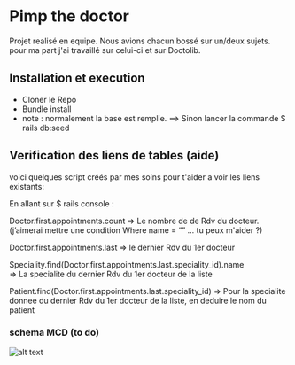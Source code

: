 # Pimp the doctor

Projet realisé en equipe. Nous avions chacun bossé sur un/deux sujets. pour ma part j'ai travaillé sur celui-ci et sur Doctolib.

## Installation et execution

* Cloner le Repo
* Bundle install
* note : normalement la base est remplie. 
  ==> Sinon lancer la commande $ rails db:seed

## Verification des liens de tables (aide)

voici quelques script créés par mes soins pour t'aider a voir les liens existants:

En allant sur $ rails console :

Doctor.first.appointments.count
⇒ Le nombre de de Rdv du docteur. (j’aimerai mettre une condition Where name = “” ... tu peux m'aider ?)

Doctor.first.appointments.last
⇒ le dernier Rdv du 1er docteur

Speciality.find(Doctor.first.appointments.last.speciality_id).name		
  ⇒ La specialite du dernier Rdv du 1er docteur de la liste

Patient.find(Doctor.first.appointments.last.speciality_id)
  ⇒ Pour la specialite donnee du dernier Rdv du 1er docteur de la liste, en deduire le nom du patient


### schema MCD (to do)


![alt text](S4J4-PimpTheDoctors/public/DoctoLib.jpg)
